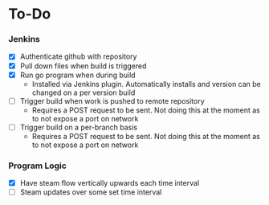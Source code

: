 # To-Do
### Jenkins
 - [X] Authenticate github with repository
 - [X] Pull down files when build is triggered
 - [X] Run go program when during build 
    - Installed via Jenkins plugin. Automatically installs and version can be changed on a per version build
 - [ ] Trigger build when work is pushed to remote repository
    - Requires a POST request to be sent. Not doing this at the moment as to not expose a port on network
 - [ ] Trigger build on a per-branch basis
    - Requires a POST request to be sent. Not doing this at the moment as to not expose a port on network

### Program Logic
 - [X] Have steam flow vertically upwards each time interval
 - [ ] Steam updates over some set time interval
